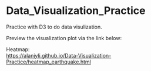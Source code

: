 # Data_Visualization_Practice  
Practice with D3 to do data visulization.  
    
Preview the visualization plot via the link below:  
  
Heatmap:  
https://alanjyli.github.io/Data-Visualization-Practice/heatmap_earthquake.html
